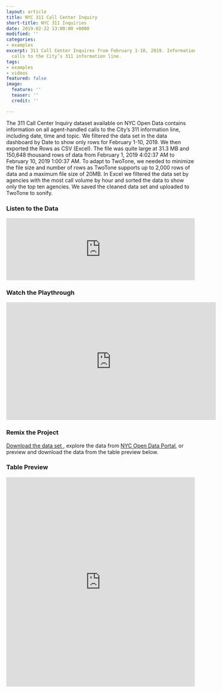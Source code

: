 ```yaml
---
layout: article
title: NYC 311 Call Center Inquiry
short-title: NYC 311 Inquiries
date: 2019-02-22 13:00:00 +0000
modified: ''
categories:
- examples
excerpt: 311 Call Center Inquires from February 1-10, 2019. Information on all agent-handled
  calls to the City’s 311 information line.
tags:
- examples
- videos
featured: false
image:
  feature: ''
  teaser: ''
  credit: ''

---
```

The 311 Call Center Inquiry dataset available on NYC Open Data contains information on all agent-handled calls to the City’s 311 information line, including date, time and topic. We filtered the data set in the data dashboard by Date to show only rows for February 1-10, 2019. We then exported the Rows as CSV (Excel). The file was quite large at 31.3 MB and 150,648 thousand rows of data from February 1, 2019 4:02:37 AM to February 10, 2019 1:00:37 AM. To adapt to TwoTone, we needed to minimize the file size and number of rows as TwoTone supports up to 2,000 rows of data and a maximum file size of 20MB. In Excel we filtered the data set by agencies with the most call volume by hour and sorted the data to show only the top ten agencies. We saved the cleaned data set and uploaded to TwoTone to sonify.

### Listen to the Data

<iframe width="100%" height="166" scrolling="no" frameborder="no" allow="autoplay" src="https://w.soundcloud.com/player/?url=https%3A//api.soundcloud.com/tracks/579089274&color=%23f57c00&auto_play=false&hide_related=false&show_comments=true&show_user=true&show_reposts=false&show_teaser=true"></iframe>

### Watch the Playthrough

<iframe width="560" height="315" src="https://www.youtube.com/embed/OmOxJFlI-7A" frameborder="0" allow="accelerometer; autoplay; encrypted-media; gyroscope; picture-in-picture" allowfullscreen></iframe>

### Remix the Project

[Download the data set ](https://drive.google.com/open?id=1SjA93bPlhfc3t4yxEo9RTKG5OYB4tn9G "NYC 311 Call Center Inquiry "), explore the data from [NYC Open Data Portal](https://data.cityofnewyork.us/City-Government/311-Call-Center-Inquiry/tdd6-3ysr "NYC Open Data"), or preview and download the data from the table preview below.

### Table Preview

<iframe width="100%" height="560" title="311 Call Center Inquiry" src="https://data.cityofnewyork.us/w/wewp-mm3p/25te-f2tw?cur=6pkVcI5LoM2&from=root" frameborder="0" scrolling="no"><a href="https://data.cityofnewyork.us/City-Government/311-Call-Center-Inquiry/wewp-mm3p" title="311 Call Center Inquiry" target="_blank">311 Call Center Inquiry</a></iframe>